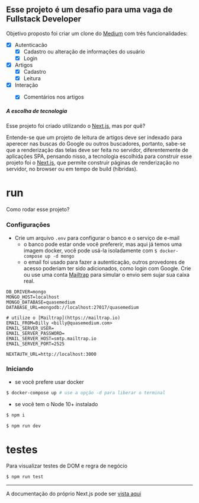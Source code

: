 ## Esse projeto é um desafio para uma vaga de Fullstack Developer

Objetivo proposto foi criar um clone do [Medium](https://medium.com) com três funcionalidades:
- [x] Autenticacão
  - [x] Cadastro ou alteração de informações do usuário
  - [x] Login
- [x] Artigos
  - [x] Cadastro
  - [x] Leitura
- [x] Interação
  - [x] Comentários nos artigos


##### A escolha de tecnologia

Esse projeto foi criado utilizando o [Next.js](https://nextjs.com), mas por quê?

Entende-se que um projeto de leitura de artigos deve ser indexado para aperecer nas buscas do Google ou outros buscadores, portanto, sabe-se que a renderização das telas deve ser feita no servidor, diferentemente de aplicações SPA, pensando nisso, a tecnologia escolhida para construir esse projeto foi o [Next.js](https://nextjs.com), que permite construir páginas de renderização no servidor, no browser ou em tempo de build (híbridas).

# run

Como rodar esse projeto?


### Configurações
- Crie um arquivo `.env` para configurar o banco e o serviço de e-mail
  - o banco pode estar onde você prefererir, mas aqui já temos uma imagem docker, você pode usá-la isoladamente com `$ docker-compose up -d mongo`
  - o email foi usado para fazer a autenticação, outros provedores de acesso poderiam ter sido adicionados, como login com Google. Crie ou use uma conta [Mailtrap](https://mailtrap.io) para simular o envio sem sujar sua caixa real.

```env
DB_DRIVER=mongo
MONGO_HOST=localhost
MONGO_DATABASE=quasemedium
DATABASE_URL=mongodb://localhost:27017/quasemedium

# utilize o [Mailtrap](https://mailtrap.io)
EMAIL_FROM=Billy <billy@quasemedium.com>
EMAIL_SERVER_USER=
EMAIL_SERVER_PASSWORD=
EMAIL_SERVER_HOST=smtp.mailtrap.io
EMAIL_SERVER_PORT=2525

NEXTAUTH_URL=http://localhost:3000
```

### Iniciando

- se você prefere usar docker
```bash
$ docker-compose up # use a opção -d para liberar o terminal
```

- se você tem o Node 10+ instalado
```bash
$ npm i
```
```bash
$ npm run dev
```

# testes

Para visualizar testes de DOM e regra de negócio
```bash
$ npm run test
```

---
A documentação do próprio Next.js pode ser [vista aqui](https://nextjs.org/docs)
